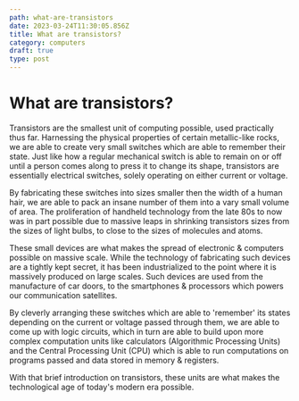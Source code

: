 ```yaml
---
path: what-are-transistors
date: 2023-03-24T11:30:05.856Z
title: What are transistors? 
category: computers
draft: true
type: post
---
```


# What are transistors?
Transistors are the smallest unit of computing possible, used practically thus far. 
Harnessing the physical properties of certain metallic-like rocks, we are able to create
very small switches which are able to remember their state. Just like how a
regular mechanical switch is able to remain on or off until a person comes along
to press it to change its shape, transistors are essentially electrical switches,
solely operating on either current or voltage. 

By fabricating these switches into sizes smaller then the width of a human hair,
we are able to pack an insane number of them into a vary small volume of area.
The proliferation of handheld technology from the late 80s to now was in part
possible due to massive leaps in shrinking transistors sizes from the sizes of 
light bulbs, to close to the sizes of molecules and atoms.

These small devices are what makes the spread of electronic & computers possible
on massive scale. While the technology of fabricating such devices are a tightly kept
secret, it has been industrialized to the point where it is massively produced on 
large scales. Such devices are used from the manufacture of car doors, to the smartphones
& processors which powers our communication satellites.

By cleverly arranging these switches which are able to 'remember' its states depending on
the current or voltage passed through them, we are able to come up with logic circuits, which
in turn are able to build upon more complex computation units like calculators (Algorithmic
Processing Units) and the Central Processing Unit (CPU) which is able to run computations
on programs passed and data stored in memory & registers.

With that brief introduction on transistors, these units are what makes the technological
age of today's modern era possible. 
